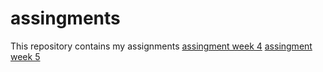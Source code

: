 # assingments
This repository contains my assignments
[assingment week 4](https://github.com/HaijoS/assingments/blob/master/Assignment_week_4%2B%25281%2529.ipynb)
[assingment week 5](https://github.com/HaijoS/assingments/blob/master/Assignment_week_5%20(1).ipyn)
